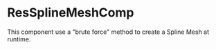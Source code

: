 # ResSplineMeshComp

This component use a "brute force" method to create a Spline Mesh at runtime.




